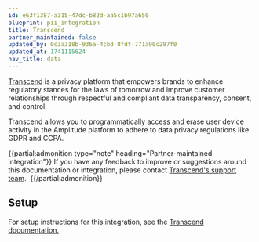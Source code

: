```yaml
---
id: e63f1387-a315-47dc-b82d-aa5c1b97a650
blueprint: pii_integration
title: Transcend
partner_maintained: false
updated_by: 0c3a318b-936a-4cbd-8fdf-771a90c297f0
updated_at: 1741115624
nav_title: data
---
```

[Transcend](https://transcend.io/) is a privacy platform that empowers brands to enhance regulatory stances for the laws of tomorrow and improve customer relationships through respectful and compliant data transparency, consent, and control.

Transcend allows you to programmatically access and erase user device activity in the Amplitude platform to adhere to data privacy regulations like GDPR and CCPA.

{{partial:admonition type="note" heading="Partner-maintained integration"}}
If you have any feedback to improve or suggestions around this documentation or integration, please contact [Transcend's support team](https://transcend.io/integration/amplitude/). 
{{/partial:admonition}}

## Setup

For setup instructions for this integration, see the [Transcend documentation.](https://transcend.io/integration/amplitude/)